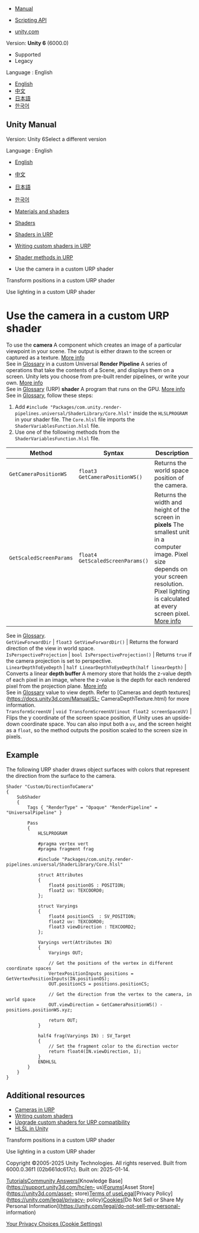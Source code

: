 [](https://docs.unity3d.com)

  * [Manual](../Manual/index.html)
  * [Scripting API](../ScriptReference/index.html)

  * [unity.com](https://unity.com/)

Version: **Unity 6** (6000.0)

  * Supported
  * Legacy

Language : English

  * [English](/Manual/urp/use-built-in-shader-methods-camera.html)
  * [中文](/cn/current/Manual/urp/use-built-in-shader-methods-camera.html)
  * [日本語](/ja/current/Manual/urp/use-built-in-shader-methods-camera.html)
  * [한국어](/kr/current/Manual/urp/use-built-in-shader-methods-camera.html)

[](https://docs.unity3d.com)

## Unity Manual

Version: Unity 6Select a different version

Language : English

  * [English](/Manual/urp/use-built-in-shader-methods-camera.html)
  * [中文](/cn/current/Manual/urp/use-built-in-shader-methods-camera.html)
  * [日本語](/ja/current/Manual/urp/use-built-in-shader-methods-camera.html)
  * [한국어](/kr/current/Manual/urp/use-built-in-shader-methods-camera.html)

  * [Materials and shaders](../materials-and-shaders.html)
  * [Shaders](../Shaders.html)
  * [Shaders in URP](../urp/shaders-in-universalrp.html)
  * [Writing custom shaders in URP](../urp/writing-custom-shaders-urp.html)
  * [Shader methods in URP](../urp/use-built-in-shader-methods.html)
  * Use the camera in a custom URP shader

[](../urp/use-built-in-shader-methods-transformations.html)

Transform positions in a custom URP shader

[](../urp/use-built-in-shader-methods-lighting.html)

Use lighting in a custom URP shader

# Use the camera in a custom URP shader

To use the **camera** A component which creates an image of a particular
viewpoint in your scene. The output is either drawn to the screen or captured
as a texture. [More info](../CamerasOverview.html)  
See in [Glossary](../Glossary.html#Camera) in a custom Universal **Render
Pipeline** A series of operations that take the contents of a Scene, and
displays them on a screen. Unity lets you choose from pre-built render
pipelines, or write your own. [More info](../render-pipelines.html)  
See in [Glossary](../Glossary.html#Renderpipeline) (URP) **shader** A program
that runs on the GPU. [More info](../Shaders.html)  
See in [Glossary](../Glossary.html#Shader), follow these steps:

  1. Add `#include "Packages/com.unity.render-pipelines.universal/ShaderLibrary/Core.hlsl"` inside the `HLSLPROGRAM` in your shader file. The `Core.hlsl` file imports the `ShaderVariablesFunction.hlsl` file.
  2. Use one of the following methods from the `ShaderVariablesFunction.hlsl` file.

**Method** | **Syntax** | **Description**  
---|---|---  
`GetCameraPositionWS` | `float3 GetCameraPositionWS()` | Returns the world space position of the camera.  
`GetScaledScreenParams` | `float4 GetScaledScreenParams()` | Returns the width and height of the screen in **pixels** The smallest unit in a computer image. Pixel size depends on your screen resolution. Pixel lighting is calculated at every screen pixel. [More info](../ShadowPerformance.html)  
See in [Glossary](../Glossary.html#pixel).  
`GetViewForwardDir` | `float3 GetViewForwardDir()` | Returns the forward direction of the view in world space.  
`IsPerspectiveProjection` | `bool IsPerspectiveProjection()` | Returns `true` if the camera projection is set to perspective.  
`LinearDepthToEyeDepth` | `half LinearDepthToEyeDepth(half linearDepth)` | Converts a linear **depth buffer** A memory store that holds the z-value depth of each pixel in an image, where the z-value is the depth for each rendered pixel from the projection plane. [More info](../class-RenderTexture.html)  
See in [Glossary](../Glossary.html#depthbuffer) value to view depth. Refer to
[Cameras and depth textures](https://docs.unity3d.com/Manual/SL-
CameraDepthTexture.html) for more information.  
`TransformScreenUV` | `void TransformScreenUV(inout float2 screenSpaceUV)` | Flips the y coordinate of the screen space position, if Unity uses an upside-down coordinate space. You can also input both a `uv`, and the screen height as a `float`, so the method outputs the position scaled to the screen size in pixels.  
  
## Example

The following URP shader draws object surfaces with colors that represent the
direction from the surface to the camera.

    
    
    Shader "Custom/DirectionToCamera"
    {
        SubShader
        {
            Tags { "RenderType" = "Opaque" "RenderPipeline" = "UniversalPipeline" }
    
            Pass
            {
                HLSLPROGRAM
    
                #pragma vertex vert
                #pragma fragment frag
    
                #include "Packages/com.unity.render-pipelines.universal/ShaderLibrary/Core.hlsl"
    
                struct Attributes
                {
                    float4 positionOS : POSITION;
                    float2 uv: TEXCOORD0;
                };
    
                struct Varyings
                {
                    float4 positionCS  : SV_POSITION;
                    float2 uv: TEXCOORD0;
                    float3 viewDirection : TEXCOORD2;
                };
    
                Varyings vert(Attributes IN)
                {
                    Varyings OUT;
    
                    // Get the positions of the vertex in different coordinate spaces
                    VertexPositionInputs positions = GetVertexPositionInputs(IN.positionOS);
                    OUT.positionCS = positions.positionCS;
    
                    // Get the direction from the vertex to the camera, in world space
                    OUT.viewDirection = GetCameraPositionWS() - positions.positionWS.xyz;
    
                    return OUT;
                }
    
                half4 frag(Varyings IN) : SV_Target
                {
                    // Set the fragment color to the direction vector
                    return float4(IN.viewDirection, 1);
                }
                ENDHLSL
            }
        }
    }
    

## Additional resources

  * [Cameras in URP](cameras/camera-differences-in-urp.html)
  * [Writing custom shaders](writing-custom-shaders-urp.html)
  * [Upgrade custom shaders for URP compatibility](urp-shaders/birp-urp-custom-shader-upgrade-guide.html)
  * [HLSL in Unity](https://docs.unity3d.com/Manual/SL-ShaderPrograms.html)

[](../urp/use-built-in-shader-methods-transformations.html)

Transform positions in a custom URP shader

[](../urp/use-built-in-shader-methods-lighting.html)

Use lighting in a custom URP shader

Copyright ©2005-2025 Unity Technologies. All rights reserved. Built from
6000.0.36f1 (02b661dc617c). Built on: 2025-01-14.

[Tutorials](https://learn.unity.com/)[Community
Answers](https://answers.unity3d.com)[Knowledge
Base](https://support.unity3d.com/hc/en-
us)[Forums](https://forum.unity3d.com)[Asset Store](https://unity3d.com/asset-
store)[Terms of
use](https://docs.unity3d.com/Manual/TermsOfUse.html)[Legal](https://unity.com/legal)[Privacy
Policy](https://unity.com/legal/privacy-
policy)[Cookies](https://unity.com/legal/cookie-policy)[Do Not Sell or Share
My Personal Information](https://unity.com/legal/do-not-sell-my-personal-
information)

[Your Privacy Choices (Cookie Settings)](javascript:void\(0\);)

